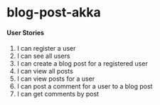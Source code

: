 # blog-post-akka

#### User Stories
1. I can register a user
2. I can see all users
3. I can create a blog post for a registered user
4. I can view all posts
5. I can view posts for a user
6. I can post a comment for a user to a blog post
7. I can get comments by post
